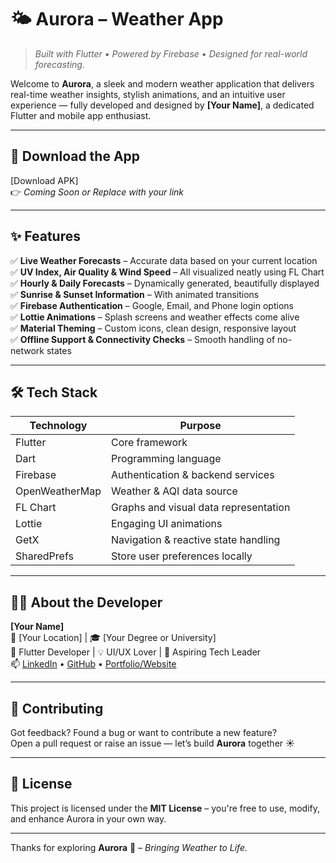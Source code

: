 # 🌤️ Aurora – Weather App

> *Built with Flutter • Powered by Firebase • Designed for real-world forecasting.*

Welcome to **Aurora**, a sleek and modern weather application that delivers real-time weather insights, stylish animations, and an intuitive user experience — fully developed and designed by **[Your Name]**, a dedicated Flutter and mobile app enthusiast.

---

## 📲 Download the App

[Download APK]  
👉 *Coming Soon or Replace with your link*

---

## ✨ Features

✅ **Live Weather Forecasts** – Accurate data based on your current location  
✅ **UV Index, Air Quality & Wind Speed** – All visualized neatly using FL Chart  
✅ **Hourly & Daily Forecasts** – Dynamically generated, beautifully displayed  
✅ **Sunrise & Sunset Information** – With animated transitions  
✅ **Firebase Authentication** – Google, Email, and Phone login options  
✅ **Lottie Animations** – Splash screens and weather effects come alive  
✅ **Material Theming** – Custom icons, clean design, responsive layout  
✅ **Offline Support & Connectivity Checks** – Smooth handling of no-network states

---

## 🛠️ Tech Stack

| Technology     | Purpose                              |
|----------------|---------------------------------------|
| Flutter        | Core framework                        |
| Dart           | Programming language                  |
| Firebase       | Authentication & backend services     |
| OpenWeatherMap | Weather & AQI data source             |
| FL Chart       | Graphs and visual data representation |
| Lottie         | Engaging UI animations                |
| GetX           | Navigation & reactive state handling  |
| SharedPrefs    | Store user preferences locally        |

---

## 👨‍💻 About the Developer

**[Your Name]**  
📍 [Your Location] | 🎓 [Your Degree or University]  
💼 Flutter Developer | 💡 UI/UX Lover | 🚀 Aspiring Tech Leader  
📫 [LinkedIn](https://www.linkedin.com/) • [GitHub](https://github.com/) • [Portfolio/Website](https://yourwebsite.com)

---

## 🤝 Contributing

Got feedback? Found a bug or want to contribute a new feature?  
Open a pull request or raise an issue — let’s build **Aurora** together ☀️

---

## 📃 License

This project is licensed under the **MIT License** – you're free to use, modify, and enhance Aurora in your own way.

---

Thanks for exploring **Aurora** 🌈 – *Bringing Weather to Life.*
